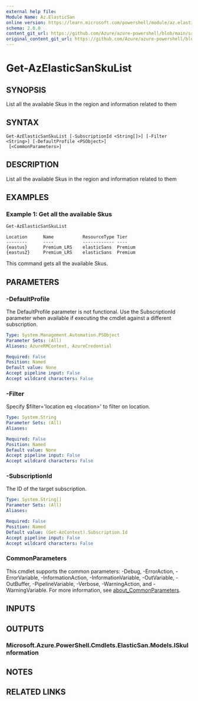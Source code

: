 ```yaml
---
external help file: 
Module Name: Az.ElasticSan
online version: https://learn.microsoft.com/powershell/module/az.elasticsan/get-azelasticsanskulist
schema: 2.0.0
content_git_url: https://github.com/Azure/azure-powershell/blob/main/src/ElasticSan/help/Get-AzElasticSanSkuList.md
original_content_git_url: https://github.com/Azure/azure-powershell/blob/main/src/ElasticSan/help/Get-AzElasticSanSkuList.md
---
```


# Get-AzElasticSanSkuList

## SYNOPSIS
List all the available Skus in the region and information related to them

## SYNTAX

```
Get-AzElasticSanSkuList [-SubscriptionId <String[]>] [-Filter <String>] [-DefaultProfile <PSObject>]
 [<CommonParameters>]
```

## DESCRIPTION
List all the available Skus in the region and information related to them

## EXAMPLES

### Example 1: Get all the available Skus 
```powershell
Get-AzElasticSanSkuList
```

```output
Location      Name           ResourceType Tier   
--------      ----           ------------ ----   
{eastus}      Premium_LRS    elasticSans  Premium
{eastus2}     Premium_LRS    elasticSans  Premium
```

This command gets all the available Skus.

## PARAMETERS

### -DefaultProfile
The DefaultProfile parameter is not functional.
Use the SubscriptionId parameter when available if executing the cmdlet against a different subscription.

```yaml
Type: System.Management.Automation.PSObject
Parameter Sets: (All)
Aliases: AzureRMContext, AzureCredential

Required: False
Position: Named
Default value: None
Accept pipeline input: False
Accept wildcard characters: False
```

### -Filter
Specify $filter='location eq \<location\>' to filter on location.

```yaml
Type: System.String
Parameter Sets: (All)
Aliases:

Required: False
Position: Named
Default value: None
Accept pipeline input: False
Accept wildcard characters: False
```

### -SubscriptionId
The ID of the target subscription.

```yaml
Type: System.String[]
Parameter Sets: (All)
Aliases:

Required: False
Position: Named
Default value: (Get-AzContext).Subscription.Id
Accept pipeline input: False
Accept wildcard characters: False
```

### CommonParameters
This cmdlet supports the common parameters: -Debug, -ErrorAction, -ErrorVariable, -InformationAction, -InformationVariable, -OutVariable, -OutBuffer, -PipelineVariable, -Verbose, -WarningAction, and -WarningVariable. For more information, see [about_CommonParameters](http://go.microsoft.com/fwlink/?LinkID=113216).

## INPUTS

## OUTPUTS

### Microsoft.Azure.PowerShell.Cmdlets.ElasticSan.Models.ISkuInformation

## NOTES

## RELATED LINKS

